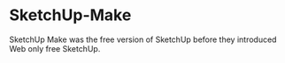 # SketchUp-Make
SketchUp Make was the free version of SketchUp before they introduced Web only free SketchUp.

